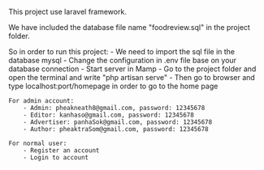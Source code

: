 This project use laravel framework.

We have included the database file name "foodreview.sql" in the project folder.

So in order to run this project:
    - We need to import the sql file in the database mysql
    - Change the configuration in .env file base on your database connection
    - Start server in Mamp 
    - Go to the project folder and open the terminal and write "php artisan serve"
    - Then go to browser and type localhost:port/homepage in order to go to the home page
    
    For admin account:
        - Admin: pheakneath8@gmail.com, password: 12345678
        - Editor: kanhaso@gmail.com, password: 12345678
        - Advertiser: panhaSok@gmail.com, password: 12345678
        - Author: pheaktraSom@gmail.com, password: 12345678
    
    For normal user:
        - Register an account
        - Login to account

